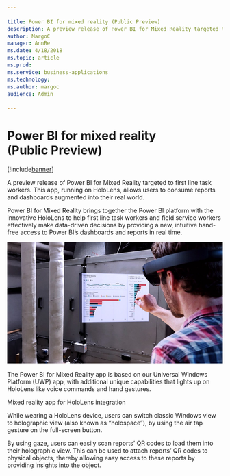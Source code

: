 ```yaml
---

title: Power BI for mixed reality (Public Preview)
description: A preview release of Power BI for Mixed Reality targeted to first line task workers.
author: MargoC
manager: AnnBe
ms.date: 4/18/2018
ms.topic: article
ms.prod: 
ms.service: business-applications
ms.technology: 
ms.author: margoc
audience: Admin

---
```

#  Power BI for mixed reality (Public Preview)




[!include[banner](../../includes/banner.md)]

A preview release of Power BI for Mixed Reality targeted to first line task
workers. This app, running on HoloLens, allows users to consume reports and
dashboards augmented into their real world.

Power BI for Mixed Reality brings together the Power BI platform with the
innovative HoloLens to help first line task workers and field service workers
effectively make data-driven decisions by providing a new, intuitive hand-free
access to Power BI’s dashboards and reports in real time.

![Concept photo of a man in a HoloLens headset using a mixed reality app for Power BI integration](media/power-bi-mixed-reality-public-preview-1.jpeg "Concept photo of a man in a HoloLens headset using a mixed reality app for Power BI integration")
<!-- Picture 1 -->
The Power BI for Mixed Reality app
is based on our Universal Windows Platform (UWP) app, with additional unique
capabilities that lights up on HoloLens like voice commands and hand gestures.

Mixed reality app for HoloLens integration

While wearing a HoloLens device, users can switch classic Windows view to
holographic view (also known as “holospace”), by using the air tap gesture on
the full-screen button.

By using gaze, users can easily scan reports’ QR codes to load them into their
holographic view. This can be used to attach reports’ QR codes to physical
objects, thereby allowing easy access to these reports by providing insights
into the object.
